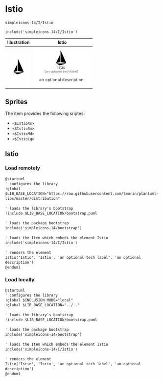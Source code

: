 # Istio


```text
simpleicons-14/I/Istio
```

```text
include('simpleicons-14/I/Istio')
```



| Illustration | Istio |
| :---: | :---: |
| ![illustration for Illustration](../../simpleicons-14/I/Istio.png) | ![illustration for Istio](../../simpleicons-14/I/Istio.Local.png) |



## Sprites
The item provides the following sriptes:

- `<$IstioXs>`
- `<$IstioSm>`
- `<$IstioMd>`
- `<$IstioLg>`





## Istio

### Load remotely
```plantuml
@startuml
' configures the library
!global $LIB_BASE_LOCATION="https://raw.githubusercontent.com/tmorin/plantuml-libs/master/distribution"

' loads the library's bootstrap
!include $LIB_BASE_LOCATION/bootstrap.puml

' loads the package bootstrap
include('simpleicons-14/bootstrap')

' loads the Item which embeds the element Istio
include('simpleicons-14/I/Istio')

' renders the element
Istio('Istio', 'Istio', 'an optional tech label', 'an optional description')
@enduml
```

### Load locally
```plantuml
@startuml
' configures the library
!global $INCLUSION_MODE="local"
!global $LIB_BASE_LOCATION="../.."

' loads the library's bootstrap
!include $LIB_BASE_LOCATION/bootstrap.puml

' loads the package bootstrap
include('simpleicons-14/bootstrap')

' loads the Item which embeds the element Istio
include('simpleicons-14/I/Istio')

' renders the element
Istio('Istio', 'Istio', 'an optional tech label', 'an optional description')
@enduml
```

